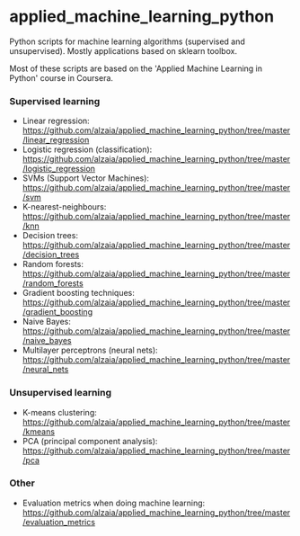 # applied_machine_learning_python
Python scripts for machine learning algorithms (supervised and unsupervised). Mostly applications based on sklearn toolbox.

Most of these scripts are based on the 'Applied Machine Learning in Python' course in Coursera.

### Supervised learning

- Linear regression: https://github.com/alzaia/applied_machine_learning_python/tree/master/linear_regression
- Logistic regression (classification): https://github.com/alzaia/applied_machine_learning_python/tree/master/logistic_regression
- SVMs (Support Vector Machines): https://github.com/alzaia/applied_machine_learning_python/tree/master/svm
- K-nearest-neighbours: https://github.com/alzaia/applied_machine_learning_python/tree/master/knn
- Decision trees: https://github.com/alzaia/applied_machine_learning_python/tree/master/decision_trees
- Random forests: https://github.com/alzaia/applied_machine_learning_python/tree/master/random_forests
- Gradient boosting techniques: https://github.com/alzaia/applied_machine_learning_python/tree/master/gradient_boosting
- Naive Bayes: https://github.com/alzaia/applied_machine_learning_python/tree/master/naive_bayes
- Multilayer perceptrons (neural nets): https://github.com/alzaia/applied_machine_learning_python/tree/master/neural_nets

### Unsupervised learning

- K-means clustering: https://github.com/alzaia/applied_machine_learning_python/tree/master/kmeans
- PCA (principal component analysis): https://github.com/alzaia/applied_machine_learning_python/tree/master/pca

### Other

- Evaluation metrics when doing machine learning: https://github.com/alzaia/applied_machine_learning_python/tree/master/evaluation_metrics
